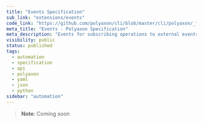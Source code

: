 ```yaml
---
title: "Events Specification"
sub_link: "extensions/events"
code_link: "https://github.com/polyaxon/cli/blob/master/cli/polyaxon/_flow/events/__init__.py"
meta_title: "Events - Polyaxon Specification"
meta_description: "Events for subscribing operations to external events or internal triggers and conditions."
visibility: public
status: published
tags:
  - automation
  - specification
  - api
  - polyaxon
  - yaml
  - json
  - python
sidebar: "automation"
---
```


> **Note**: Coming soon
